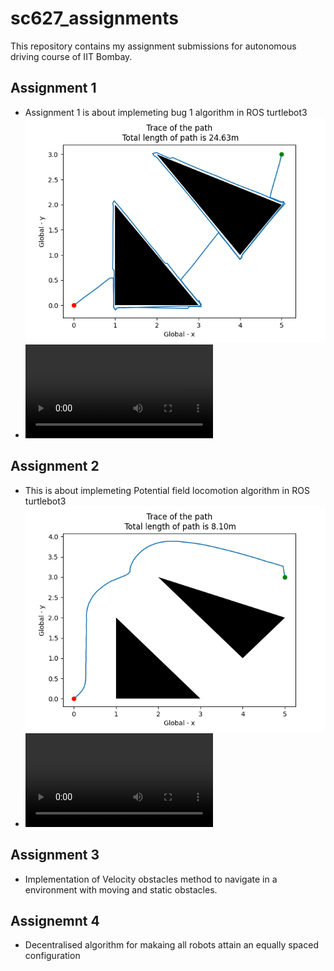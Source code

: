 # sc627_assignments
This repository contains my assignment submissions for autonomous driving course of IIT Bombay. 

## Assignment 1
- Assignment 1 is about implemeting bug 1 algorithm in ROS turtlebot3
![Trace generated](https://github.com/DontamsettiHemanth/sc627_assignments/blob/master/assignment_1/WorkingROS.png "Bug_1 trace")
- ![motion video of trace of the turtlebot3 ](https://github.com/DontamsettiHemanth/sc627_assignments/blob/master/assignment_1/bug_1motion_ROS.mp4)

## Assignment 2
- This is about implemeting Potential field locomotion algorithm in ROS turtlebot3 ![Trace generated](https://github.com/DontamsettiHemanth/sc627_assignments/blob/master/assignment_2/WorkingROS.png "Potential field trace")
- ![motion video of trace of the turtlebot3 ](https://github.com/DontamsettiHemanth/sc627_assignments/blob/master/assignment_2/motion_ROS.mp4)

## Assignment 3
- Implementation of Velocity obstacles method to navigate in a environment with moving and static obstacles.

## Assignemnt 4
- Decentralised algorithm for makaing all robots attain an equally spaced configuration
